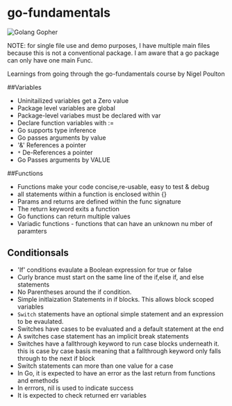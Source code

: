 # go-fundamentals  
![Golang Gopher](https://golang.org/doc/gopher/bumper640x360.png)  

NOTE: for single file use and demo purposes, I have multiple main files because this is not a conventional package. I am aware that a go package can only have one main Func.

Learnings from going through the go-fundamentals course by Nigel Poulton

##Variables  
-  Uninitailized variables get a Zero value
-  Package level variables are global
-  Package-level variabes must be declared with var
-  Declare function variables with :=
-  Go supports type inference
-  Go passes arguments by value
- '&' References a pointer
-  `*` De-References a pointer
- Go Passes arguments by VALUE


##Functions  
- Functions make your code concise,re-usable, easy to test & debug
- all statements within a function is enclosed within {}
-  Params and returns are defined within the func signature
-  The return keyword exits a function
- Go functions can return multiple values
- Variadic functions - functions that can have an unknown nu
mber of paramters


## Conditionsals  
- 'If' conditions evaulate a Boolean expression for true or false
- Curly brance must start on the same line of the if,else if, and else statements
- No Parentheses around the if condition.
-  Simple initlaization Statements in if blocks. This allows block scoped variables
- `Switch` statements have an optional simple statement and an expression to be evaulated.
-  Switches have cases to be evaluated and a default statement at the end
- A switches case statement has an implicit break statements
- Switches have a fallthrough keyword to run case blocks underneath it. this is case by case basis meaning that a fallthrough keyword only falls through to the next if block
- Switch statements can more than one value for a case
- In Go, it is expected to have an error as the last return from functions and emethods
- In errrors, nil is used to indicate success
- It is expected to check returned err variables
